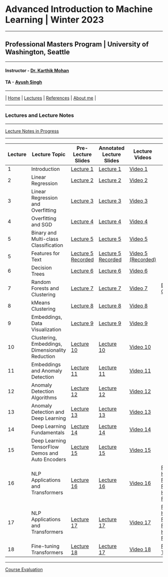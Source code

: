 # Advanced Introduction to Machine Learning | Winter 2023

***
 
## Professional Masters Program | University of Washington, Seattle 

***


#### Instructor - [Dr. Karthik Mohan](https://www.ece.uw.edu/people/karthik-mohan/)
#### TA - [Ayush Singh](https://www.linkedin.com/in/ayush-singh-se/)

***

| [Home](index.md)  | [Lectures](lectures.md)  | [References](references.md)  | [About me](karthik.md) |


***


### Lectures and Lecture Notes

***

[Lecture Notes in Progress](Lectures/lecture_notes.pdf)

***

| Lecture | Lecture Topic | Pre-Lecture Slides | Annotated Lecture Slides | Lecture Videos | Notebooks | 
| --- | --- | --- | --- | --- | --- |
| 1 | Introduction |  [Lecture 1](Lectures/Lecture_1.pdf) | [Lecture 1](Lectures/Lecture_1_annotated.pdf) | [Video 1](https://youtu.be/nB77M-mm0Nk&t=1s) | | 
| 2 | Linear Regression | [Lecture 2](Lectures/Lecture_2.pdf) | [Lecture 2](Lectures/Lecture_2_annotated.pdf) | [Video 2](https://youtu.be/uM_q35ZybFY&t=1s)  | |
| 3 | Linear Regression and Overfitting | [Lecture 3](Lectures/Lecture_3.pdf) | [Lecture 3](Lectures/Lecture_3_annotated.pdf) | [Video 3](https://youtu.be/E75LFMciN4E)  | |
| 4 | Overfitting and SGD| [Lecture 4](Lectures/Lecture_4.pdf) | [Lecture 4](Lectures/Lecture_4_annotated.pdf) | [Video 4](https://youtu.be/rwVaVHCCI4k)  | |
| 5 | Binary and Multi-class Classification | [Lecture 5](Lectures/Lecture_5.pdf) | [Lecture 5](Lectures/Lecture_5_annotated.pdf) | [Video 5](https://www.youtube.com/watch?v=CoGQJ0T0VJo&t=17s)  | |
| 5 | Features for Text | [Lecture 5 Recorded](Lectures/Lecture_5_recorded.pdf) | [Lecture 5 Recorded](Lectures/Lecture_5_recorded_annotated.pdf) | [Video 5 (Recorded)](https://youtu.be/c7klocSF068)  | |
| 6 | Decision Trees | [Lecture 6](Lectures/Lecture_6.pdf) | [Lecture 6](Lectures/Lecture_6_annotated.pdf) | [Video 6](https://youtu.be/rJPbgbAsBBs)  | |
| 7 | Random Forests and Clustering | [Lecture 7](Lectures/Lecture_7.pdf) | [Lecture 7](Lectures/Lecture_7_annotated.pdf) | [Video 7](https://youtu.be/Oah1u0lkQiY)  | [Ensembling Classifiers](Notebooks/ensemble_classifier.ipynb) |
| 8 | kMeans Clustering | [Lecture 8](Lectures/Lecture_8.pdf) | [Lecture 8](Lectures/Lecture_8_annotated.pdf) | [Video 8](https://youtu.be/OLySLdGjUGQ)  |  |
| 9 | Embeddings, Data Visualization | [Lecture 9](Lectures/Lecture_9.pdf) | [Lecture 9](Lectures/Lecture_9_annotated.pdf) | [Video 9](https://youtu.be/hp048THJJBo)  |  |
| 10 | Clustering, Embeddings, Dimensionality Reduction | [Lecture 10](Lectures/Lecture_10.pdf) | [Lecture 10](Lectures/Lecture_10_annotated.pdf) | [Video 10](https://youtu.be/8BlrFm2DFlM)  |  |
| 11 | Embeddings and Anomaly Detection | [Lecture 11](Lectures/Lecture_11.pdf) | [Lecture 11](Lectures/Lecture_11_annotated.pdf) | [Video 11](https://youtu.be/OMpk6_hO_Qw)  |  |
| 12 | Anomaly Detection Algorithms | [Lecture 12](Lectures/Lecture_12.pdf) | [Lecture 12](Lectures/Lecture_12_annotated.pdf) | [Video 12](https://youtu.be/Ku1A9BMR6OQ)  |  |
| 13 | Anomaly Detection and Deep Learning | [Lecture 13](Lectures/Lecture_13.pdf) | [Lecture 13](Lectures/Lecture_13_annotated.pdf) | [Video 13](https://youtu.be/ccK7Povj8v4)  |  |
| 14 | Deep Learning Fundamentals | [Lecture 14](Lectures/Lecture_14.pdf) | [Lecture 14](Lectures/Lecture_14_annotated.pdf) | [Video 14](https://youtu.be/X3m8QiIWTEo)  |  |
| 15 | Deep Learning TensorFlow Demos and Auto Encoders | [Lecture 15](Lectures/Lecture_15.pdf) | [Lecture 15](Lectures/Lecture_15_annotated.pdf) | [Video 15](https://youtu.be/wT5W4uQ3xQg)  |  |
| 16 | NLP Applications and Transformers | [Lecture 16](Lectures/Lecture_16.pdf) | [Lecture 16](Lectures/Lecture_16_annotated.pdf) | [Video 16](https://youtu.be/RZaCCNzhnsM)  | [Paraphrasing Hugging Face 1](Notebooks/mrpc_paraphrasing_hugging_face.ipynb) [Paraphrasing Hugging Face 2](Notebooks/mrpc_full_training_hugging_face.ipynb)  |
| 17 | NLP Applications and Transformers | [Lecture 17](Lectures/Lecture_17.pdf) | [Lecture 17](Lectures/Lecture_17_annotated.pdf) | [Video 17](https://youtu.be/5aBYE2dilJY)  | [Paraphrasing Hugging Face 1](Notebooks/mrpc_paraphrasing_hugging_face.ipynb) [Paraphrasing Hugging Face 2](Notebooks/mrpc_full_training_hugging_face.ipynb)  |
| 18 | Fine-tuning Transformers | [Lecture 18](Lectures/Lecture_18.pdf) | [Lecture 17](Lectures/Lecture_18_annotated.pdf) | [Video 18]()  | [Fine-tuning Transformers]()  |

*** 


[Course Evaluation](https://uw.iasystem.org/survey/268399__!!K-Hz7m0Vt54!iM0x_GjemZB-XtMaq3PrIkUfsyfrD1Tdw3YMs2cs48cTPHu7zYeBdEQ7PEtC0ByOuJTJCZi9zNQfNDTB$)



